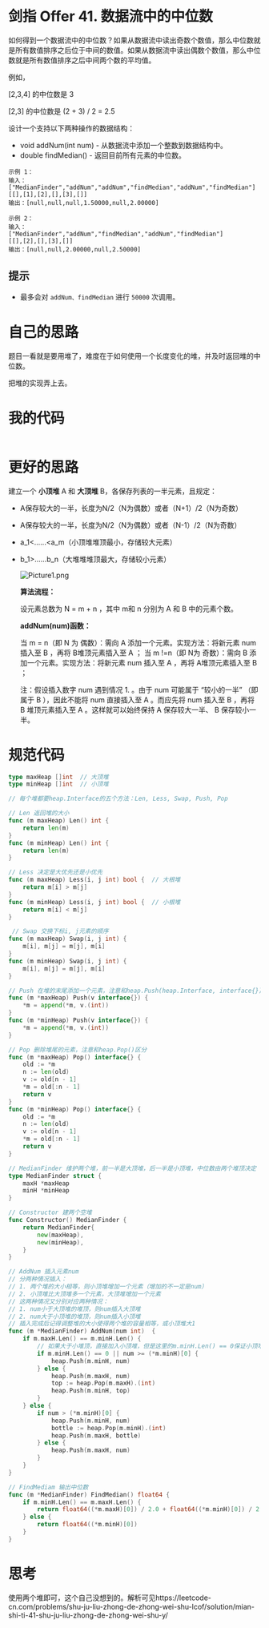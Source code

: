 # 剑指 Offer 41. 数据流中的中位数

如何得到一个数据流中的中位数？如果从数据流中读出奇数个数值，那么中位数就是所有数值排序之后位于中间的数值。如果从数据流中读出偶数个数值，那么中位数就是所有数值排序之后中间两个数的平均值。

例如，

[2,3,4] 的中位数是 3

[2,3] 的中位数是 (2 + 3) / 2 = 2.5

设计一个支持以下两种操作的数据结构：

- void addNum(int num) - 从数据流中添加一个整数到数据结构中。
- double findMedian() - 返回目前所有元素的中位数。

```
示例 1：
输入：
["MedianFinder","addNum","addNum","findMedian","addNum","findMedian"]
[[],[1],[2],[],[3],[]]
输出：[null,null,null,1.50000,null,2.00000]

示例 2：
输入：
["MedianFinder","addNum","findMedian","addNum","findMedian"]
[[],[2],[],[3],[]]
输出：[null,null,2.00000,null,2.50000]
```

## 提示

- 最多会对 `addNum、findMedian` 进行 `50000` 次调用。

# 自己的思路

题目一看就是要用堆了，难度在于如何使用一个长度变化的堆，并及时返回堆的中位数。

把堆的实现弄上去。

# 我的代码

```go

```

# 更好的思路

建立一个 **小顶堆** A 和 **大顶堆** B，各保存列表的一半元素，且规定：

- A保存较大的一半，长度为N/2（N为偶数）或者（N+1）/2（N为奇数）

- A保存较大的一半，长度为N/2（N为偶数）或者（N-1）/2（N为奇数）

- a_1<......<a_m（小顶堆堆顶最小，存储较大元素）

- b_1>......b_n（大堆堆堆顶最大，存储较小元素）

  ![Picture1.png](https://pic.leetcode-cn.com/25837f1b195e56de20587a4ed97d9571463aa611789e768914638902add351f4-Picture1.png)

  **算法流程：**

  设元素总数为 N = m + n ，其中 m和 n 分别为 A 和 B 中的元素个数。

  **addNum(num)函数：**

  当 m = n（即 N 为 偶数）：需向 A 添加一个元素。实现方法：将新元素 num 插入至 B ，再将 B堆顶元素插入至 A ；
  当 m !=n（即 N为 奇数）：需向 B 添加一个元素。实现方法：将新元素 num 插入至 A ，再将 A堆顶元素插入至 B ；

  注：假设插入数字 num 遇到情况 1. 。由于 num 可能属于 “较小的一半” （即属于 B ），因此不能将 num 直接插入至 A 。而应先将 num 插入至 B ，再将 B 堆顶元素插入至 A 。这样就可以始终保持 A 保存较大一半、 B 保存较小一半。

  

  

# 规范代码

```go
type maxHeap []int  // 大顶堆
type minHeap []int  // 小顶堆

// 每个堆都要heap.Interface的五个方法：Len, Less, Swap, Push, Pop

// Len 返回堆的大小
func (m maxHeap) Len() int {
	return len(m)
}
func (m minHeap) Len() int {
	return len(m)
}

// Less 决定是大优先还是小优先
func (m maxHeap) Less(i, j int) bool {  // 大根堆
	return m[i] > m[j]
}
func (m minHeap) Less(i, j int) bool {  // 小根堆
	return m[i] < m[j]
}

 // Swap 交换下标i, j元素的顺序
func (m maxHeap) Swap(i, j int) {  
	m[i], m[j] = m[j], m[i]
}
func (m minHeap) Swap(i, j int) {   
	m[i], m[j] = m[j], m[i]
}

// Push 在堆的末尾添加一个元素，注意和heap.Push(heap.Interface, interface{})区分
func (m *maxHeap) Push(v interface{}) {
	*m = append(*m, v.(int))
}
func (m *minHeap) Push(v interface{}) {
	*m = append(*m, v.(int))
}

// Pop 删除堆尾的元素，注意和heap.Pop()区分
func (m *maxHeap) Pop() interface{} {
	old := *m
	n := len(old)
	v := old[n - 1]
	*m = old[:n - 1]
	return v
}
func (m *minHeap) Pop() interface{} {
	old := *m
	n := len(old)
	v := old[n - 1]
	*m = old[:n - 1]
	return v
}

// MedianFinder 维护两个堆，前一半是大顶堆，后一半是小顶堆，中位数由两个堆顶决定
type MedianFinder struct {	
	maxH *maxHeap
	minH *minHeap
}

// Constructor 建两个空堆
func Constructor() MedianFinder {
	return MedianFinder{
		new(maxHeap),
		new(minHeap),
	}
}

// AddNum 插入元素num
// 分两种情况插入：
// 1. 两个堆的大小相等，则小顶堆增加一个元素（增加的不一定是num）
// 2. 小顶堆比大顶堆多一个元素，大顶堆增加一个元素
// 这两种情况又分别对应两种情况：
// 1. num小于大顶堆的堆顶，则num插入大顶堆
// 2. num大于小顶堆的堆顶，则num插入小顶堆
// 插入完成后记得调整堆的大小使得两个堆的容量相等，或小顶堆大1
func (m *MedianFinder) AddNum(num int)  {
	if m.maxH.Len() == m.minH.Len() {
        // 如果大于小堆顶，直接加入小顶堆，但是这里的m.minH.Len() == 0保证小顶堆大1
		if m.minH.Len() == 0 || num >= (*m.minH)[0] {
			heap.Push(m.minH, num)
		} else {
			heap.Push(m.maxH, num)
			top := heap.Pop(m.maxH).(int)
			heap.Push(m.minH, top)
		}
	} else {
		if num > (*m.minH)[0] {
			heap.Push(m.minH, num)
			bottle := heap.Pop(m.minH).(int)
			heap.Push(m.maxH, bottle)
		} else {
			heap.Push(m.maxH, num)
		}
	}
}

// FindMediam 输出中位数
func (m *MedianFinder) FindMedian() float64 {
	if m.minH.Len() == m.maxH.Len() {
		return float64((*m.maxH)[0]) / 2.0 + float64((*m.minH)[0]) / 2.0
	} else {
		return float64((*m.minH)[0])
	}
}
```

# 思考

使用两个堆即可，这个自己没想到的。解析可见https://leetcode-cn.com/problems/shu-ju-liu-zhong-de-zhong-wei-shu-lcof/solution/mian-shi-ti-41-shu-ju-liu-zhong-de-zhong-wei-shu-y/

